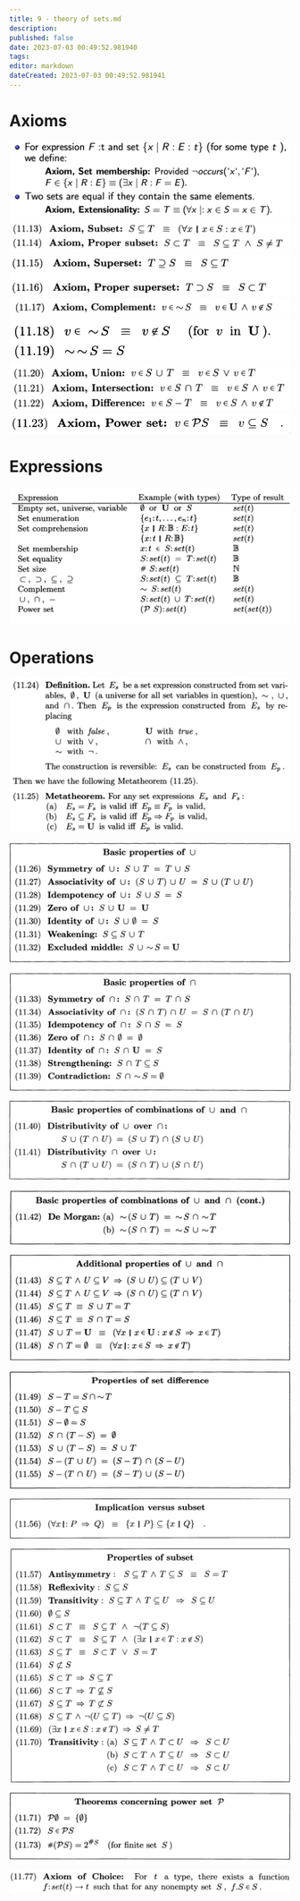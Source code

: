 ```yaml
---
title: 9 - theory of sets.md
description:
published: false
date: 2023-07-03 00:49:52.981940
tags:
editor: markdown
dateCreated: 2023-07-03 00:49:52.981941
---
```


# Axioms
![](/images/20221210165612.png)
![](/images/20221210170105.png)
![](/images/20221210170110.png)
![](/images/20221210170119.png)
![](/images/20221210170124.png)
![](/images/20221210170131.png)
![](/images/20221210170200.png)

# Expressions
![](/images/20221210165836.png)

# Operations
![](/images/20221210170219.png)

![](/images/20221210170255.png)

![](/images/20221210170304.png)

![](/images/20221210170314.png)

![](/images/20221210170329.png)

![](/images/20221210171301.png)

![](/images/20221210171317.png)

![](/images/20221210171329.png)

![](/images/20221210171343.png)

![](/images/20221210171413.png)

![](/images/20221210171538.png)

